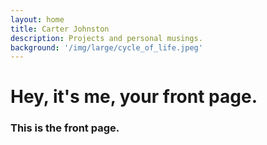 ```yaml
---
layout: home
title: Carter Johnston
description: Projects and personal musings.
background: '/img/large/cycle_of_life.jpeg'
---
```


# Hey, it's me, your front page.
>
### This is the front page.

